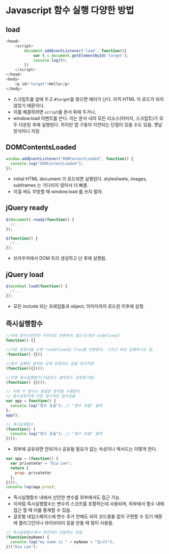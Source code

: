 # Javascript 함수 실행 다양한 방법

## load

```javascript
<head>
    <script>
        document.addEventListener('load', function(){
            var t = document.getElementById('target');
            console.log(t);
        })
    </script>
</head>
<body>
    <p id="target">Hello</p>
</body>
```

* 스크립트를 앞에 두고 `#target`을 찾으면 에러가 난다. 아직 HTML 이 로드가 되지 않았기 때문이다.
* 이를 해결하려면 `script`를 문서 뒤에 두거나,
* window.load 이벤트를 쓴다. 이는 문서 내의 모든 리소스(이미지, 스크립트)가 모두 다운된 후에 실행된다. 하지만 앱 구동이 지연되는 단점이 있을 수도 있음. 옛날 방식이니 지양.

## DOMContentsLoaded

```javascript
window.addEventListener("DOMContentLoaded", function() {
  console.log("DOMContentLoaded");
});
```

* initial HTML document 가 로드되면 실행된다. stylesheets, images, subframes 는 기다리지 않아서 더 빠름.
* 이걸 써도 무방할 때 window.load 를 쓰지 말자.

## jQuery ready

```javascript
$(document).ready(function() {
  //...
});

$(function() {
  //...
});
```

* 브라우저에서 DOM 트리 생성하고 난 후에 실행됨.

## jQuery load

```javascript
$(window).load(function() {
  //...
});
```

* 모든 include 되는 프레임들과 object, 이미지까지 로드된 이후에 실행.

## 즉시실행함수

```javascript
//아래 함수선언문은 아무것도 반환하지 않는다(혹은 undefined)
function() {}

//이런 표현식을 쓰면 !undefined는 true를 반환한다. 그리고 바로 실행하기도 함.
!function() {}()

//함수 실행의 결과로 실제 반환되는 값을 얻으려면
(function(){})();

//익명 즉시실행함수(더글러스 클락포드 권장표기법)
(function() {}());
```

```javascript
// 아래 두 함수는 동일한 동작을 수행한다.
// 함수표현식에 의한 명시적인 함수호출
var app = function() {
  console.log("함수 호출"); // "함수 호출" 출력
};
app();

// 즉시실행함수
(function() {
  console.log("함수 호출"); // "함수 호출" 출력
})();
```

* 외부에 공유되면 안되거나 공유될 필요가 없는 속성이나 메서드는 이렇게 한다.

```javascript
var app = (function() {
  var privateVar = "Dia Lee";
  return {
    prop: privateVar
  };
})();
console.log(app.prop);
```

* 즉시실행함수 내에서 선언한 변수를 외부에서도 접근 가능.
* 이처럼 즉시실행함수는 변수의 스코프를 포함하는데 사용되며, 외부에서 함수 내에 접근 할 때 이를 통제할 수 있음.
* 글로벌 네임스페이스에 변수 추가 안해도 되어 코드충돌 없이 구현할 수 있기 때문에 플러그인이나 라이브러리 등을 만들 때 많이 사용됨.

```javascript
// 즉시실행함수에서 파라미터 전달하는 방법
(function(myName) {
  console.log("my name is " + myName + "입니다");
})("Dia Lee");
```
